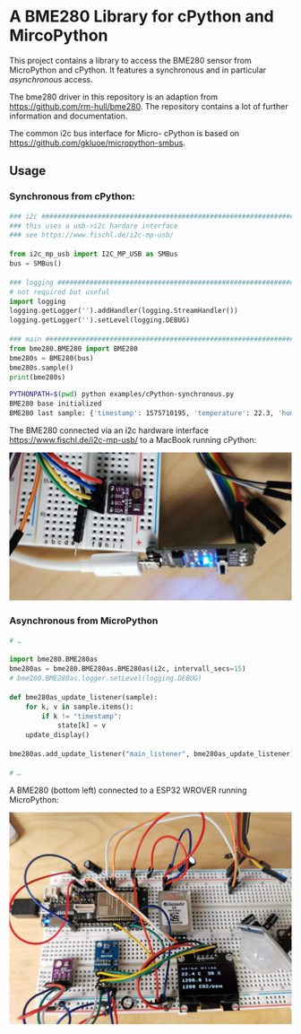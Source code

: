 A BME280 Library for cPython and MircoPython
=============================================

This project contains a library to access the BME280 sensor from MicroPython
and cPython. It features a synchronous and in particular *asynchronous* access.

The bme280 driver in this repository is an adaption from
https://github.com/rm-hull/bme280. The repository contains a lot of further
information and documentation.

The common i2c bus interface for Micro- cPython is based on
https://github.com/gkluoe/micropython-smbus.


Usage
-----

### Synchronous from cPython:

~~~python
### i2c #######################################################################
### this uses a usb->i2c hardare interface
### see https://www.fischl.de/i2c-mp-usb/

from i2c_mp_usb import I2C_MP_USB as SMBus
bus = SMBus()

### logging ###################################################################
# not required but useful
import logging
logging.getLogger('').addHandler(logging.StreamHandler())
logging.getLogger('').setLevel(logging.DEBUG)

### main ######################################################################
from bme280.BME280 import BME280
bme280s = BME280(bus)
bme280s.sample()
print(bme280s)
~~~

~~~bash
PYTHONPATH=$(pwd) python examples/cPython-synchronous.py
BME280 base initialized
BME280 last sample: {'timestamp': 1575710195, 'temperature': 22.3, 'humidity': 32, 'pressure': 939.9}
~~~

The BME280 connected via an i2c hardware interface
https://www.fischl.de/i2c-mp-usb/ to a MacBook running cPython:

![BME280 cPython](./docs/BME280-cPython.jpg)


### Asynchronous from MicroPython

~~~python
# …

import bme280.BME280as
bme280as = bme280.BME280as.BME280as(i2c, intervall_secs=15)
# bme280.BME280as.logger.setLevel(logging.DEBUG)

def bme280as_update_listener(sample):
    for k, v in sample.items():
        if k != "timestamp":
            state[k] = v
    update_display()

bme280as.add_update_listener("main_listener", bme280as_update_listener)

# …
~~~

A BME280 (bottom left) connected to a ESP32 WROVER running MicroPython:

![BME280 MicroPython](./docs/BME280-MicroPython.jpg)

